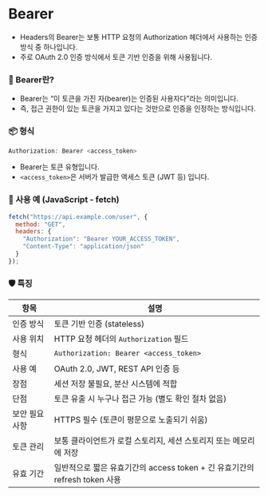 # Bearer

- Headers의 Bearer는 보통 HTTP 요청의 Authorization 헤더에서 사용하는 인증 방식 중 하나입니다.
- 주로 OAuth 2.0 인증 방식에서 토큰 기반 인증을 위해 사용됩니다.


### 📌 Bearer란?
- Bearer는 “이 토큰을 가진 자(bearer)는 인증된 사용자다”라는 의미입니다. 
- 즉, 접근 권한이 있는 토큰을 가지고 있다는 것만으로 인증을 인정하는 방식입니다.


### 📦 형식
```js
Authorization: Bearer <access_token>
```
- Bearer는 토큰 유형입니다.
- `<access_token>`은 서버가 발급한 액세스 토큰 (JWT 등) 입니다.


### 🔐 사용 예 (JavaScript - fetch)
```js
fetch("https://api.example.com/user", {
  method: "GET",
  headers: {
    "Authorization": "Bearer YOUR_ACCESS_TOKEN",
    "Content-Type": "application/json"
  }
});
```

### 🛡 특징
| 항목         | 설명                                                                 |
|--------------|----------------------------------------------------------------------|
| 인증 방식    | 토큰 기반 인증 (stateless)                                           |
| 사용 위치    | HTTP 요청 헤더의 `Authorization` 필드                                |
| 형식         | `Authorization: Bearer <access_token>`                               |
| 사용 예      | OAuth 2.0, JWT, REST API 인증 등                                     |
| 장점         | 세션 저장 불필요, 분산 시스템에 적합                                 |
| 단점         | 토큰 유출 시 누구나 접근 가능 (별도 확인 절차 없음)                  |
| 보안 필요사항| HTTPS 필수 (토큰이 평문으로 노출되기 쉬움)                           |
| 토큰 관리    | 보통 클라이언트가 로컬 스토리지, 세션 스토리지 또는 메모리에 저장    |
| 유효 기간    | 일반적으로 짧은 유효기간의 access token + 긴 유효기간의 refresh token 사용 |
